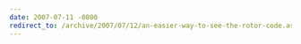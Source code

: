 ```yaml
---
date: 2007-07-11 -0800
redirect_to: /archive/2007/07/12/an-easier-way-to-see-the-rotor-code.aspx/
---
```

